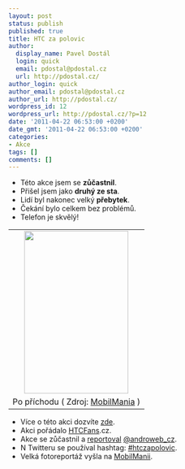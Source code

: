 ```yaml
---
layout: post
status: publish
published: true
title: HTC za polovic
author:
  display_name: Pavel Dostál
  login: quick
  email: pdostal@pdostal.cz
  url: http://pdostal.cz/
author_login: quick
author_email: pdostal@pdostal.cz
author_url: http://pdostal.cz/
wordpress_id: 12
wordpress_url: http://pdostal.cz/?p=12
date: '2011-04-22 06:53:00 +0200'
date_gmt: '2011-04-22 06:53:00 +0200'
categories:
- Akce
tags: []
comments: []
---
```

<ul>
<li>Této akce jsem se <b>zůčastnil</b>.</li>
<li>Přišel jsem jako <b>druhý ze sta</b>.</li>
<li>Lidí byl nakonec velký <b>přebytek</b>.</li>
<li>Čekání bylo celkem bez problémů.</li>
<li>Telefon je skvělý!</li>
</ul>
<table class="tr-caption-container" style="margin-left: auto; margin-right: auto; text-align: center;" cellspacing="0" cellpadding="0" align="center">
<tbody>
<tr>
<td style="text-align: center;"><a style="margin-left: auto; margin-right: auto;" href="http://4.bp.blogspot.com/-ceKlKGtii7s/TbEjGtWDCxI/AAAAAAAABEA/kAyQq9H7Xwg/s1600/des.jpg"><img alt="" src="http://4.bp.blogspot.com/-ceKlKGtii7s/TbEjGtWDCxI/AAAAAAAABEA/kAyQq9H7Xwg/s320/des.jpg" width="205" height="320" border="0" /></a></td>
</tr>
<tr>
<td class="tr-caption" style="text-align: center;">Po příchodu ( Zdroj: <a href="http://dotekomanie.blog.mobilmania.cz/2011/03/htc-desire-s-za-polovic-fotoclanek/">MobilMania</a> )</td>
</tr>
</tbody>
</table>
<ul>
<li>Více o této akci dozvíte <a href="http://dotekomanie.blog.mobilmania.cz/2011/03/htc-desire-s-za-polovic-fotoclanek/">zde</a>.</li>
<li>Akci pořádalo <a href="http://www.htcfans.cz/">HTCFans</a>.cz.</li>
<li>Akce se zůčastnil a <a href="http://androweb.cz/2011/03/24/htc-za-polovic-vol-2/">reportoval</a> <a href="https://twitter.com/#!/androweb_cz">@androweb_cz</a>.</li>
<li>N Twitteru se používal hashtag: <a href="https://twitter.com/#!/search?q=%23htczapolovic">#htczapolovic</a>.</li>
<li>Velká fotoreportáž vyšla na <a href="http://dotekomanie.blog.mobilmania.cz/2011/03/htc-desire-s-za-polovic-fotoclanek/">MobilManii</a>.</li>
</ul>
